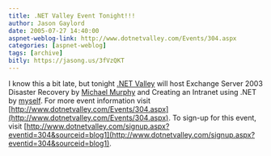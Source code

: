 ```yaml
---
title: .NET Valley Event Tonight!!!
author: Jason Gaylord
date: 2005-07-27 14:40:00
aspnet-weblog-link: http://www.dotnetvalley.com/Events/304.aspx
categories: [aspnet-weblog]
tags: [archive]
bitly: https://jasong.us/3fVzQKT
---
```


I know this a bit late, but tonight [.NET Valley](http://www.dotnetvalley.com/ ".NET Valley") will host Exchange Server 2003 Disaster Recovery by [Michael Murphy](http://www.dotnetvalley.com/Speakers/309.aspx) and Creating an Intranet using .NET by [myself](http://www.jasongaylord.com/). For more event information visit [http://www.dotnetvalley.com/Events/304.aspx](http://www.dotnetvalley.com/Events/304.aspx). To sign-up for this event, visit [http://www.dotnetvalley.com/signup.aspx?eventid=304&sourceid=blog1](http://www.dotnetvalley.com/signup.aspx?eventid=304&sourceid=blog1).